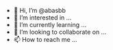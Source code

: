 - 👋 Hi, I’m @abasbb
- 👀 I’m interested in ...
- 🌱 I’m currently learning ...
- 💞️ I’m looking to collaborate on ...
- 📫 How to reach me ...

<!---
abasbb/abasbb is a ✨ special ✨ repository because its `README.md` (this file) appears on your GitHub profile.
You can click the Preview link to take a look at your changes.
--->
